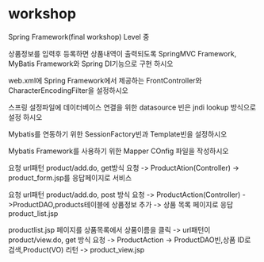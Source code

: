 workshop
========

Spring Framework(final workshop) Level 중

상품정보를 입력후 등록하면 상품내역이 출력되도록 SpringMVC Framework, MyBatis Framework와 Spring DI기능으로 구현 하시오

web.xml에 Spring Framework에서 제공하는 FrontController와 CharacterEncodingFilter을 설정하시오

스프링 설정파일에 데이터베이스 연결을 위한 datasource 빈은 jndi lookup 방식으로 설정 하시오

Mybatis를 연동하기 위한 SessionFactory빈과 Template빈을 설정하시오

Mybatis Framework를 사용하기 위한 Mapper COnfig 파일을 작성하시오

요청 url패턴 product/add.do, get방식 요청 -> ProductAtion(Controller) -> product_form.jsp를 응답페이지로 서비스

요청 url패턴 product/add.do, post 방식 요청 -> ProductAction(Controller) ->ProductDAO,products테이블에 상품정보 추가 -> 상품 목록 페이지로 응답 product_list.jsp

productlist.jsp 페이지를 상품목록에서 상품이름을 클릭 -> url패턴이 product/view.do, get 방식 요청 -> ProductAction -> ProductDAO빈,상품 ID로 검색,Product(VO) 리턴 -> product_view.jsp
